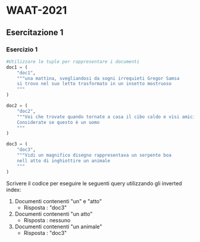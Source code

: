 # WAAT-2021


## Esercitazione 1


### Esercizio 1

```python
#Utilizzare le tuple per rappresentare i documenti
doc1 = (
    "doc1",
    """una mattina, svegliandosi da sogni irrequieti Gregor Samsa
    si trovo nel suo letto trasformato in un insetto mostruoso
    """
)

doc2 = (
    "doc2",
    """Voi che trovate quando tornate a casa il cibo caldo e visi amici 
    Considerate se questo è un uomo
    """
)

doc3 = (
    "doc3",
    """Vidi un magnifico disegno rappresentava un serpente boa 
    nell atto di inghiottire un animale
    """
)
```

Scrivere il codice per eseguire le seguenti query utilizzando gli inverted index:

1. Documenti contenenti "un" e "atto"
    - Risposta : "doc3" 
2. Documenti contenenti "un atto"
    - Risposta : nessuno 
3. Documenti contenenti "un animale"
    - Risposta : "doc3" 
